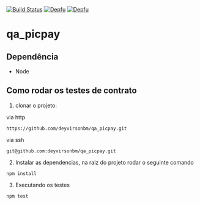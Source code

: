 [![Build Status](https://travis-ci.com/deyvirsonbm/qa_picpay.svg?branch=develop)](https://travis-ci.com/deyvirsonbm/qa_picpay) [![Depfu](https://badges.depfu.com/badges/a576e7904a02704f1caa7eb5d36997e1/overview.svg)](https://depfu.com/github/deyvirsonbm/qa_picpay?project_id=13931) [![Depfu](https://badges.depfu.com/badges/a576e7904a02704f1caa7eb5d36997e1/status.svg)](https://depfu.com)

# qa_picpay

## Dependência
* Node

## Como rodar os testes de contrato

1. clonar o projeto:

via http
```
https://github.com/deyvirsonbm/qa_picpay.git
```
via ssh
```
git@github.com:deyvirsonbm/qa_picpay.git
```

2. Instalar as dependencias, na raiz do projeto rodar o seguinte comando
```
npm install
```

3. Executando os testes
```
npm test
```
